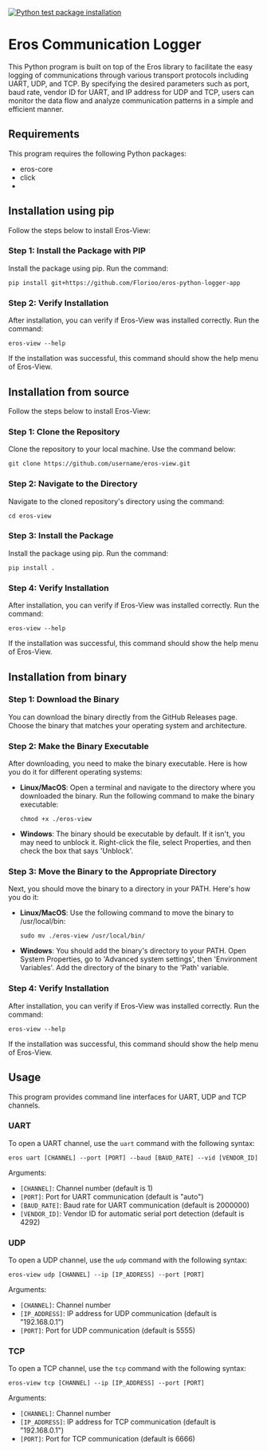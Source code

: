 [![Python test package installation](https://github.com/Florioo/eros-python-logger-app/actions/workflows/test_installation.yml/badge.svg?branch=master)](https://github.com/Florioo/eros-python-logger-app/actions/workflows/test_installation.yml)

# Eros Communication Logger

This Python program is built on top of the Eros library to facilitate the easy logging of communications through various transport protocols including UART, UDP, and TCP. By specifying the desired parameters such as port, baud rate, vendor ID for UART, and IP address for UDP and TCP, users can monitor the data flow and analyze communication patterns in a simple and efficient manner.

## Requirements

This program requires the following Python packages:
- eros-core
- click
- 
## Installation using pip

Follow the steps below to install Eros-View:

### Step 1: Install the Package with PIP

Install the package using pip. Run the command:

```
pip install git+https://github.com/Florioo/eros-python-logger-app
```

### Step 2: Verify Installation

After installation, you can verify if Eros-View was installed correctly. Run the command:
```
eros-view --help
```
If the installation was successful, this command should show the help menu of Eros-View.


## Installation from source

Follow the steps below to install Eros-View:

### Step 1: Clone the Repository

Clone the repository to your local machine. Use the command below:
```
git clone https://github.com/username/eros-view.git
```

### Step 2: Navigate to the Directory

Navigate to the cloned repository's directory using the command:
```
cd eros-view
```

### Step 3: Install the Package

Install the package using pip. Run the command:

```
pip install .
```

### Step 4: Verify Installation

After installation, you can verify if Eros-View was installed correctly. Run the command:
```
eros-view --help
```
If the installation was successful, this command should show the help menu of Eros-View.


## Installation from binary

### Step 1: Download the Binary

You can download the binary directly from the GitHub Releases page. Choose the binary that matches your operating system and architecture.

### Step 2: Make the Binary Executable

After downloading, you need to make the binary executable. Here is how you do it for different operating systems:

- **Linux/MacOS**: Open a terminal and navigate to the directory where you downloaded the binary. Run the following command to make the binary executable:

    ```
    chmod +x ./eros-view
    ```

- **Windows**: The binary should be executable by default. If it isn't, you may need to unblock it. Right-click the file, select Properties, and then check the box that says 'Unblock'.

### Step 3: Move the Binary to the Appropriate Directory

Next, you should move the binary to a directory in your PATH. Here's how you do it:

- **Linux/MacOS**: Use the following command to move the binary to /usr/local/bin:

    ```
    sudo mv ./eros-view /usr/local/bin/
    ```

- **Windows**: You should add the binary's directory to your PATH. Open System Properties, go to 'Advanced system settings', then 'Environment Variables'. Add the directory of the binary to the 'Path' variable.

### Step 4: Verify Installation

After installation, you can verify if Eros-View was installed correctly. Run the command:

```
eros-view --help
```
If the installation was successful, this command should show the help menu of Eros-View.


## Usage

This program provides command line interfaces for UART, UDP and TCP channels.

### UART

To open a UART channel, use the `uart` command with the following syntax:

```
eros uart [CHANNEL] --port [PORT] --baud [BAUD_RATE] --vid [VENDOR_ID]
```
Arguments:
- `[CHANNEL]`: Channel number (default is 1)
- `[PORT]`: Port for UART communication (default is "auto")
- `[BAUD_RATE]`: Baud rate for UART communication (default is 2000000)
- `[VENDOR_ID]`: Vendor ID for automatic serial port detection (default is 4292)

### UDP

To open a UDP channel, use the `udp` command with the following syntax:
```
eros-view udp [CHANNEL] --ip [IP_ADDRESS] --port [PORT]
```

Arguments:
- `[CHANNEL]`: Channel number
- `[IP_ADDRESS]`: IP address for UDP communication (default is "192.168.0.1")
- `[PORT]`: Port for UDP communication (default is 5555)

### TCP

To open a TCP channel, use the `tcp` command with the following syntax:

```
eros-view tcp [CHANNEL] --ip [IP_ADDRESS] --port [PORT]
```


Arguments:
- `[CHANNEL]`: Channel number
- `[IP_ADDRESS]`: IP address for TCP communication (default is "192.168.0.1")
- `[PORT]`: Port for TCP communication (default is 6666)


